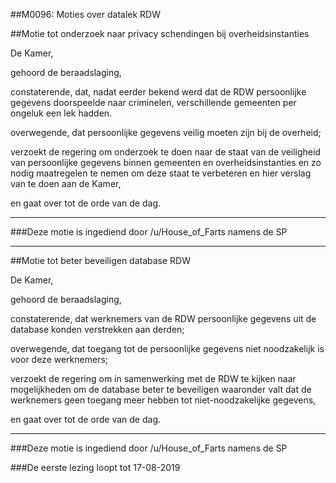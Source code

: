 ##M0096: Moties over datalek RDW 
 
##Motie tot onderzoek naar privacy schendingen bij overheidsinstanties

De Kamer,

gehoord de beraadslaging,

constaterende, dat, nadat eerder bekend werd dat de RDW persoonlijke gegevens doorspeelde naar criminelen, verschillende gemeenten per ongeluk een lek hadden.

overwegende, dat persoonlijke gegevens veilig moeten zijn bij de overheid;

verzoekt de regering om onderzoek te doen naar de staat van de veiligheid van persoonlijke gegevens binnen gemeenten en overheidsinstanties en zo nodig maatregelen te nemen om deze staat te verbeteren en hier verslag van te doen aan de Kamer,

en gaat over tot de orde van de dag.

---

###Deze motie is ingediend door /u/House_of_Farts namens de SP

---

##Motie tot beter beveiligen database RDW

De Kamer,

gehoord de beraadslaging,

constaterende, dat werknemers van de RDW persoonlijke gegevens uit de database konden verstrekken aan derden;

overwegende, dat toegang tot de persoonlijke gegevens niet noodzakelijk is voor deze werknemers;

verzoekt de regering om in samenwerking met de RDW te kijken naar mogelijkheden om de database beter te beveiligen waaronder valt dat de werknemers geen toegang meer hebben tot niet-noodzakelijke gegevens,

en gaat over tot de orde van de dag.

---

###Deze motie is ingediend door /u/House_of_Farts namens de SP

###De eerste lezing loopt tot 17-08-2019